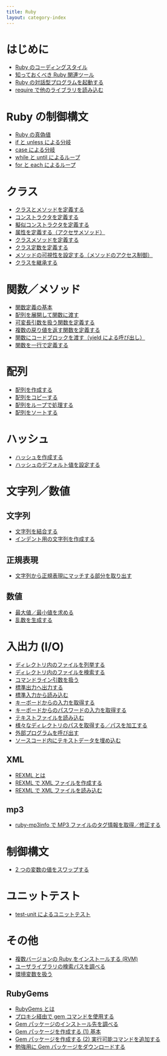 ```yaml
---
title: Ruby
layout: category-index
---
```


はじめに
====
* [Ruby のコーディングスタイル](coding-style.html)
* [知っておくべき Ruby 関連ツール](ruby-tools.html)
* [Ruby の対話型プログラムを起動する](interactive-ruby.html)
* [require で他のライブラリを読み込む](require.html)

Ruby の制御構文
====
* [Ruby の真偽値](syntax/true-and-false.html)
* [if と unless による分岐](syntax/if.html)
* [case による分岐](syntax/case.html)
* [while と until によるループ](syntax/while.html)
* [for と each によるループ](syntax/for.html)

クラス
====
* [クラスとメソッドを定義する](define-class.html)
* [コンストラクタを定義する](constructor.html)
* [擬似コンストラクタを定義する](pseudo-constructor.html)
* [属性を定義する（アクセサメソッド）](attribute.html)
* [クラスメソッドを定義する](class-method.html)
* [クラス定数を定義する](class-const.html)
* [メソッドの可視性を設定する（メソッドのアクセス制御）](method-visibility.html)
* [クラスを継承する](inherit-class.html)

関数／メソッド
====
* [関数定義の基本](method.html)
* [配列を展開して関数に渡す](expand-array-parameter.html)
* [可変長引数を扱う関数を定義する](variable-parameters.html)
* [複数の戻り値を返す関数を定義する](multiple-value-function.html)
* [関数にコードブロックを渡す（yield による呼び出し）](yield.html)
* [関数を一行で定義する](oneline-method.html)

配列
====
* [配列を作成する](create-array.html)
* [配列をコピーする](copy-array.html)
* [配列をループで処理する](loop-array.html)
* [配列をソートする](sort-array.html)

ハッシュ
====
* [ハッシュを作成する](hash.html)
* [ハッシュのデフォルト値を設定する](default-hash-value.html)

文字列／数値
====

文字列
----
* [文字列を結合する](concat-string.html)
* [インデント用の文字列を作成する](create-indent-string.html)

正規表現
----
* [文字列から正規表現にマッチする部分を取り出す](extract-string.html)

数値
----
* [最大値／最小値を求める](max-and-min.html)
* [乱数を生成する](random.html)


入出力 (I/O)
====
* [ディレクトリ内のファイルを列挙する](enum-files.html)
* [ディレクトリ内のファイルを検索する](find-files.html)
* [コマンドライン引数を扱う](command-line-params.html)
* [標準出力へ出力する](print-to-stdout.html)
* [標準入力から読み込む](input-from-stdin.html)
* [キーボードからの入力を取得する](input-from-keyboard.html)
* [キーボードからのパスワードの入力を取得する](input-password-from-keyboard.html)
* [テキストファイルを読み込む](read-text-file.html)
* [様々なディレクトリのパスを取得する／パスを加工する](get-dir-path.html)
* [外部プログラムを呼び出す](execute-external-command.html)
* [ソースコード内にテキストデータを埋め込む](embed-data.html)

XML
----
* [REXML とは](rexml.html)
* [REXML で XML ファイルを作成する](rexml-create-xml.html)
* [REXML で XML ファイルを読み込む](rexml-read-xml.html)

mp3
----
* [ruby-mp3info で MP3 ファイルのタグ情報を取得／修正する](ruby-mp3info.html)

制御構文
====
* [2 つの変数の値をスワップする](swap-values.html)

ユニットテスト
====
* [test-unit によるユニットテスト](test-unit.html)

その他
====
* [複数バージョンの Ruby をインストールする (RVM)](rvm.html)
* [ユーザライブラリの検索パスを調べる](load-path.html)
* [環境変数を扱う](environment-variable.html)

RubyGems
----
* [RubyGems とは](what-is-rubygems.html)
* [プロキシ経由で gem コマンドを使用する](gem-with-proxy.html)
* [Gem パッケージのインストール先を調べる](gem-environment-gemdir.html)
* [Gem パッケージを作成する (1) 基本](create-gem.html)
* [Gem パッケージを作成する (2) 実行可能コマンドを追加する](create-gem2.html)
* [勉強用に Gem パッケージをダウンロードする](fetch-gem.html)

